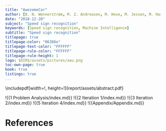 ```yaml
---
title: "AwezomeCar"
author: [B. N. Wennerstrøm, M. Z. Andreasen, M. Hove, M. Jessen, M. Hartvigsen, T. Palludan]
date: "2018-12-20"
subject: "Speed sign recognition"
keywords: [Speed sign recognition, Machine Intelligence]
subtitle: "Speed sign recognition"
titlepage: true
titlepage-color: "06386e"
titlepage-text-color: "FFFFFF"
titlepage-rule-color: "FFFFFF"
titlepage-rule-height: 1
logo: $DIR$/assets/pictures/aau.png
toc-own-page: true
book: true
listings: true
...
```



\includepdf[width=!, height=!]{report/assets/abstract.pdf}

!{{1 Problem Analysis/index.md}}
!{{2 Iteration 1/index.md}}
!{{3 Iteration 2/index.md}}
!{{5 Iteration 4/index.md}}
!{{Appendix/Appendix.md}}


# References
